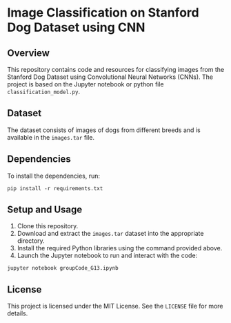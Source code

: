 
# Image Classification on Stanford Dog Dataset using CNN

## Overview

This repository contains code and resources for classifying images from the Stanford Dog Dataset using Convolutional Neural Networks (CNNs). The project is based on the Jupyter notebook or python file `classification_model.py`.

## Dataset

The dataset consists of images of dogs from different breeds and is available in the `images.tar` file.

## Dependencies

To install the dependencies, run:
```
pip install -r requirements.txt
```

## Setup and Usage

1. Clone this repository.
2. Download and extract the `images.tar` dataset into the appropriate directory.
3. Install the required Python libraries using the command provided above.
4. Launch the Jupyter notebook to run and interact with the code:
```
jupyter notebook groupCode_G13.ipynb
```

## License

This project is licensed under the MIT License. See the `LICENSE` file for more details.
